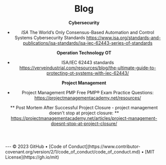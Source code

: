 <header>
  
<!-------------------------------------------------------------------------------------------------------------------------------------
 
. Style	Syntax	Keyboard shortcut	Example	Output
Bold	** ** or __ __	Command+B (Mac) or Ctrl+B (Windows/Linux)	**This is bold text**	This is bold text
Italic	* * or _ _     	Command+I (Mac) or Ctrl+I (Windows/Linux)	_This text is italicized_	This text is italicized
Strikethrough	~~ ~~	None	~~This was mistaken text~~	This was mistaken text
Bold and nested italic	** ** and _ _	None	**This text is _extremely_ important**	This text is extremely important
All bold and italic	*** ***	None	***All this text is important***	All this text is important
Subscript	<sub> </sub>	None	This is a <sub>subscript</sub> text	This is a subscript text
Superscript	<sup> </sup>	None	This is a <sup>superscript</sup> text	This is a superscript text

. Quoting text
You can quote text with a >.
Text that is not a quote
> Text that is a quote

. Color	Syntax	Example	Output
HEX	`#RRGGBB`	`#0969DA`	Screenshot of rendered GitHub Markdown showing how HEX value #0969DA appears with a blue circle.
RGB	`rgb(R,G,B)`	`rgb(9, 105, 218)`	Screenshot of rendered GitHub Markdown showing how RGB value 9, 105, 218 appears with a blue circle.
HSL	`hsl(H,S,L)`	`hsl(212, 92%, 45%)`	Screenshot of rendered GitHub Markdown showing how HSL value 212, 92%, 45% appears with a blue circle.

. Lists
  You can make an unordered list by preceding one or more lines of text with -, *, or +.
  
  - George Washington
  * John Adams
  + Thomas Jefferson
  Screenshot of rendered GitHub Markdown showing a bulleted list of the names of the first three American presidents.
  
  To order your list, precede each line with a number.
  
  1. James Madison
  1. James Monroe
  1. John Quincy Adams
  Screenshot of rendered GitHub Markdown showing a numbered list of the names of the fourth, fifth, and sixth American presidents.
  
  Nested Lists
  You can create a nested list by indenting one or more list items below another item.
  
  To create a nested list using the web editor on GitHub or a text editor that uses a monospaced font, like Visual Studio Code, you can align your list visually. Type space characters in front of your nested list item until the list marker character (- or *) lies directly below the first character of the text in the item above it.
  
  1. First list item
     - First nested list item
       - Second nested list item
  Note: In the web-based editor, you can indent or dedent one or more lines of text by first highlighting the desired lines and then using Tab or Shift+Tab respectively.
  
  Screenshot of Markdown in Visual Studio Code showing how indented bullets align vertically with the first letter of the text lines above them.
  
  Screenshot of rendered GitHub Markdown showing a numbered item followed by a bulleted item nested one level to the right, and another bulleted item nested yet further to the right.
  
  To create a nested list in the comment editor on GitHub, which doesn't use a monospaced font, you can look at the list item immediately above the nested list and count the number of characters that appear before the content of the item. Then type that number of space characters in front of the nested list item.
  
  In this example, you could add a nested list item under the list item 100. First list item by indenting the nested list item a minimum of five spaces, since there are five characters (100 .) before First list item.
  
  100. First list item
       - First nested list item
  Screenshot of rendered GitHub Markdown showing a list item prefaced by the number 100 followed by a bulleted item nested one level to the right.
  
  You can create multiple levels of nested lists using the same method. For example, because the first nested list item has seven characters (␣␣␣␣␣-␣) before the nested list content First nested list item, you would need to indent the second nested list item by at least two more characters (nine spaces minimum).
  
  100. First list item
         - First nested list item
           - Second nested list item
  Screenshot of rendered GitHub Markdown showing a list item prefaced by the number 100 followed by a bulleted item nested one level to the right, and another bulleted item nested yet further to the right.
  

---------------------------------------------------------------------------------------------------------------------->
  
<!--
  <<< Author notes: Course header >>>
  Include a 1280×640 image, course title in sentence case, and a concise description in emphasis.
  In your repository settings: enable template repository, add your 1280×640 social image, auto delete head branches.
  Add your open source license, GitHub uses MIT license.
-->

# Blog


**Cybersecurity**
<BR>
+ _ISA_ The World’s Only Consensus-Based Automation and Control Systems Cybersecurity Standards
https://www.isa.org/standards-and-publications/isa-standards/isa-iec-62443-series-of-standards


**Operation Technology OT**
+ ISA/IEC 62443 standards 
https://verveindustrial.com/resources/blog/the-ultimate-guide-to-protecting-ot-systems-with-iec-62443/



__Project Management__ 
- Project Management PMP 
Free PMP® Exam Practice Questions: https://projectmanagementacademy.net/resources/


** Post Mortem After Successful Project Closure - project management doesn't stop at project closure: **
https://projectmanagementacademy.net/articles/project-management-doesnt-stop-at-project-closure/
</header>

<!--
  <<< Author notes: Step 3 >>>
  Start this step by acknowledging the previous step.
  Define terms and link to docs.github.com.
  Historic note: previous version checked the homepage content was not empty.
-->



<footer>
  <!--
    <<< Author notes: Footer >>>
    Add a link to get support, GitHub status page, code of conduct, license link.
  -->
  ---
  &copy; 2023 GitHub &bull; [Code of Conduct](https://www.contributor-covenant.org/version/2/1/code_of_conduct/code_of_conduct.md) &bull; [MIT License](https://gh.io/mit)
</footer>

